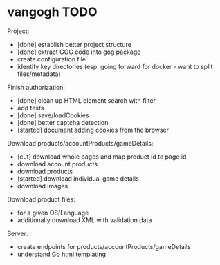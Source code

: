 # vangogh TODO

Project:
- [done] establish better project structure
- [done] extract GOG code into gog package
- create configuration file
- identify key directories (esp. going forward for docker - want to split files/metadata)

Finish authorization:
- [done] clean up HTML element search with filter
- add tests
- [done] save/loadCookies
- [done] better captcha detection
- [started] document adding cookies from the browser

Download products/accountProducts/gameDetails:
- [cut] download whole pages and map product id to page id
- download account products
- download products
- [started] download individual game details
- download images

Download product files:
- for a given OS/Language
- additionally download XML with validation data

Server:
- create endpoints for products/accountProducts/gameDetails
- understand Go html templating
